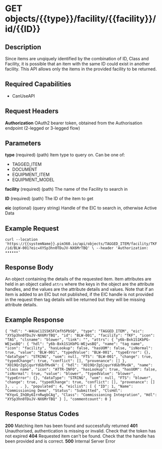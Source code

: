 # GET objects/{{type}}/facility/{{facility}}/id/{{ID}}

## Description
Since items are unqiquely identified by the combination of ID, Class and Facility, it is possible that an item with the same ID could exist in another facility. This API allows only the items in the provided facility to be returned.

## Required Capabilities
* CanUseAPI

## Request Headers

**Authorization** OAuth2 bearer token, obtained from the Authorisation endpoint (2-legged or 3-legged flow)

## Parameters
**type** (required) (path) Item type to query on. Can be one of:  
* TAGGED_ITEM
* DOCUMENT
* EQUIPMENT_ITEM
* EQUIPMENT_MODEL

**facility** (required) (path) The name of the Facility to search in

**ID** (required) (path) The ID of the item to get

**eic** (optional) (query string) Handle of the EIC to search in, otherwise Active Data


## Example Request
`
curl --location 'https://{{systemName}}.pim360.io/api/objects/TAGGED_ITEM/facility/TKF/id/BLW-001?eic=XYSp3hn0TDuJV-NX6MrTBQ' \
--header 'Authorization: ••••••'
`

## Response Body
An object containing the details of the requested item. Item attributes are held in an object called `attrs` where the keys in the object are the attribute handles, and the values are the attribute details and values. Note that if an item is added to an EIC but not published, if the EIC handle is not provided in the request then tag details will be returned but they will be missing attribute details.

## Example Response
`
{
    "hdl": "-W4UaC1IS5K5FCmfh5PbSQ",
    "type": "TAGGED_ITEM",
    "eic": "XYSp3hn0TDuJV-NX6MrTBQ",
    "id": "BLW-001",
    "facility": "TKF",
    "icon": "TAG",
    "clsname": "blower",
    "link": "",
    "attrs": {
        "y6b-Bxk1S1KbPG-WEjwsBQ": {
            "hdl": "y6b-Bxk1S1KbPG-WEjwsBQ",
            "name": "tag name",
            "icon": "facility",
            "hasLookup": false,
            "hasUOM": false,
            "isNormal": true,
            "value": "BLW-001",
            "typedValue": "BLW-001",
            "typeError": {},
            "dataType": "STRING",
            "uom": null,
            "FTS": "BLW-001",
            "change": true,
            "typedChange": true,
            "conflict": [],
            "provenance": []
        },
        "XO19QrZgSjqurYdGbfMvdA": {
            "hdl": "XO19QrZgSjqurYdGbfMvdA",
            "name": "class name",
            "icon": "ATTR-INFO",
            "hasLookup": true,
            "hasUOM": false,
            "isNormal": true,
            "value": "blower",
            "typedValue": "blower",
            "typeError": {},
            "dataType": "STRING",
            "uom": null,
            "FTS": "blower",
            "change": true,
            "typedChange": true,
            "conflict": [],
            "provenance": []
        },
        .
        .
        .
    },
    "populated": 4,
    "eiclist": [
        {
            "ID": 1,
            "Name": "Commissioning Demo",
            "Status": "Submitted",
            "ClsHdl": "KYqvG_IhQ0y6IrnRwgbCAg",
            "Class": "Commissioning Integration",
            "Hdl": "XYSp3hn0TDuJV-NX6MrTBQ"
        }
    ],
    "commentcount": 0
}
`

## Response Status Codes
**200** Matching item has been found and successfully returned
**401** Unauthorised, authentication is missing or invalid. Check that the token has not expired
**404** Requested item can't be found. Check that the handle has been provided and is correct.
**500** Internal Server Error


